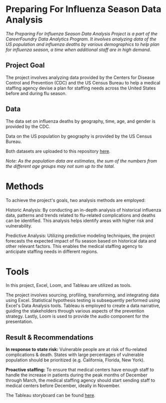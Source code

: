 # Preparing For Influenza Season Data Analysis

_The Preparing For Influenza Season Data Analysis Project is a part of the CareerFoundry Data Analytics Program. It involves analyzing data of the US population and influenza deaths by various demographics to help plan for influenza season, a time when additional staff are in high demand._

## Project Goal
The project involves analyzing data provided by the Centers for Disease Control and Prevention (CDC) and the US Census Bureau to help a medical staffing agency devise a plan for staffing needs across the United States before and during flu season.

## Data
The data set on influenza deaths by geography, time, age, and gender is provided by the CDC.

Data on the US population by geography is provided by the US Census Bureau.

Both datasets are uploaded to this repository [here](https://github.com/goghcore/us-influenza-season-data-analysis/tree/main/data/original-data).

_Note: As the population data are estimates, the sum of the numbers from the different age groups may not sum up to the total._

# Methods
To achieve the project's goals, two analysis methods are employed:

Historic Analysis: By conducting an in-depth analysis of historical influenza data, patterns and trends related to flu-related complications and deaths can be identified. This analysis helps identify areas with higher risk and vulnerability.

Predictive Analysis: Utilizing predictive modeling techniques, the project forecasts the expected impact of flu season based on historical data and other relevant factors. This enables the medical staffing agency to anticipate staffing needs in different regions.

# Tools
In this project, Excel, Loom, and Tableau are utilized as tools.

The project involves sourcing, profiling, transforming, and integrating data using Excel. Statistical hypothesis testing is subsequently performed using Excel's Data Analysis tools. Tableau is employed to create a data narrative, guiding the stakeholders through various aspects of the prevention strategy. Lastly, Loom is used to provide the audio component for the presentation.

## Result & Recommendations
**In response to state risk:** Vulnerable people are at risk of flu-related complications & death. States with large percentages of vulnerable population should be prioritized (e.g. California, Florida, New York).

**Proactive staffing:** To ensure that medical centers have enough staff to handle the increase in patients during the peak months of December through March, the medical staffing agency should start sending staff to medical centers before December, ideally in November.

The Tableau storyboard can be found [here](https://public.tableau.com/app/profile/goghcore/viz/InfluenzaSeasonPreventionStrategy2018/InfluenzaSeasonPreventionStrategy).
